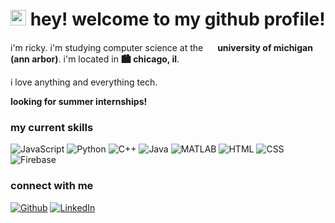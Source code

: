 <h1><img src="https://images.emojiterra.com/twitter/v13.1/512px/1f63a.png" width="25"/> hey! welcome to my github profile!</h1>


<p> i'm ricky. i'm studying computer science at the <img src="https://brand.umich.edu/assets/brand/style-guide/logo-guidelines/Block_M-Hex.png" width="15"/> <b> university of michigan (ann arbor)</b>. i'm located in <b>🏙️ chicago, il</b>.</p>
<p>i love anything and everything tech.</p>

<p><b>looking for summer internships!</b></p>

<h3>my current skills</h3>

<p>
  <img alt="JavaScript" src="https://img.shields.io/badge/-JavaScript-F7DF1E?style=flat-square&logo=javascript&logoColor=white" />
  <img alt="Python" src="https://img.shields.io/badge/-Python-007396?style=flat-square&logo=python&logoColor=purple" />
  <img alt="C++" src="https://img.shields.io/badge/-C++-00599C?style=flat-square&logo=cplusplus&logoColor=white" />
  <img alt="Java" src="https://img.shields.io/badge/-Java-007396?style=flat-square&logo=java&logoColor=white" />
  <img alt="MATLAB" src="https://img.shields.io/badge/-MATLAB-D9381E?style=flat-square&logo=matlab&logoColor=white" />
  <img alt="HTML" src="https://img.shields.io/badge/-HTML-E34F26?style=flat-square&logo=html5&logoColor=white" />
  <img alt="CSS" src="https://img.shields.io/badge/-CSS-1572B6?style=flat-square&logo=css3&logoColor=white" />
  <img alt="Firebase" src="https://img.shields.io/badge/-Firebase-FFCA28?style=flat-square&logo=firebase&logoColor=white" />
</p>

<h3>connect with me</b></h3>

<p>
  <a href="https://github.com/rickysumho" target="_blank"><img alt="Github" src="https://img.shields.io/badge/GitHub-%2312100E.svg?&style=for-the-badge&logo=Github&logoColor=white" /></a> 
  <a href="https://www.linkedin.com/in/rickysumho/" target="_blank"><img alt="LinkedIn" src="https://img.shields.io/badge/linkedin-%230077B5.svg?&style=for-the-badge&logo=linkedin&logoColor=white" /></a>
</p>
